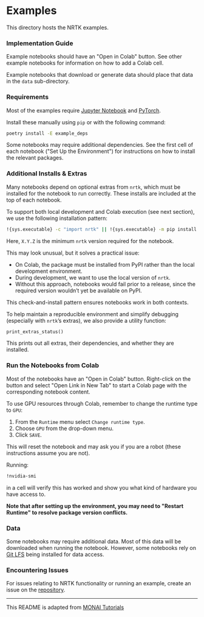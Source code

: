 # Examples

This directory hosts the NRTK examples.

### Implementation Guide

Example notebooks should have an "Open in Colab" button. See other example
notebooks for information on how to add a Colab cell.

Example notebooks that download or generate data should place that data in the
`data` sub-directory.

### Requirements

Most of the examples require [Jupyter Notebook](https://jupyter.org/) and
[PyTorch](https://pytorch.org/).

Install these manually using `pip` or with the following command:

```bash
poetry install -E example_deps
```

Some notebooks may require additional dependencies. See the first cell of each
notebook ("Set Up the Environment") for instructions on how to install the
relevant packages.

### Additional Installs & Extras

Many notebooks depend on optional extras from `nrtk`, which must be installed
for the notebook to run correctly. These installs are included at the top of
each notebook.

To support both local development and Colab execution (see next section), we use
the following installation pattern:

```bash
!{sys.executable} -c "import nrtk" || !{sys.executable} -m pip install -q "nrtk[maite,albumentations]>=X.Y.Z"
```

Here, `X.Y.Z` is the minimum `nrtk` version required for the notebook.

This may look unusual, but it solves a practical issue:

- On Colab, the package must be installed from PyPI rather than the local
  development environment.
- During development, we want to use the local version of `nrtk`.
- Without this approach, notebooks would fail prior to a release, since the
  required version wouldn’t yet be available on PyPI.

This check-and-install pattern ensures notebooks work in both contexts.

To help maintain a reproducible environment and simplify debugging (especially
with `nrtk`’s extras), we also provide a utility function:

```python
print_extras_status()
```

This prints out all extras, their dependencies, and whether they are installed.

### Run the Notebooks from Colab

Most of the notebooks have an "Open in Colab" button. Right-click on the button
and select "Open Link in New Tab" to start a Colab page with the corresponding
notebook content.

To use GPU resources through Colab, remember to change the runtime type to
`GPU`:

1. From the `Runtime` menu select `Change runtime type`.
2. Choose `GPU` from the drop-down menu.
3. Click `SAVE`.

This will reset the notebook and may ask you if you are a robot (these
instructions assume you are not).

Running:

```bash
!nvidia-smi
```

in a cell will verify this has worked and show you what kind of hardware you
have access to.

**Note that after setting up the environment, you may need to "Restart**
**Runtime" to resolve package version conflicts.**

### Data

Some notebooks may require additional data. Most of this data will be downloaded
when running the notebook. However, some notebooks rely on
[Git LFS](https://git-lfs.com/) being installed for data access.

### Encountering Issues

For issues relating to NRTK functionality or running an example, create an issue
on the [repository](https://github.com/Kitware/nrtk/issues).

______________________________________________________________________

This README is adapted from
[MONAI Tutorials](https://github.com/Project-MONAI/tutorials)
